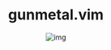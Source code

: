 <h1 align="center">gunmetal.vim</h1>

<p align="center"

![img](https://i.postimg.cc/QdJDLFSV/what.png)

</p>
